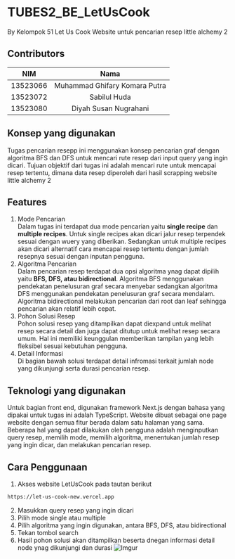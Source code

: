 # TUBES2_BE_LetUsCook
By Kelompok 51 Let Us Cook
Website untuk pencarian resep little alchemy 2
<br>

## Contributors
<div align="center">

| **NIM**  | **Nama** |
| ------------- |:-------------:|
| 13523066   | Muhammad Ghifary Komara Putra |
| 13523072   | Sabilul Huda |
| 13523080   | Diyah Susan Nugrahani |

</div>

## Konsep yang digunakan

Tugas pencarian resepp ini menggunakan konsep pencarian graf dengan algoritma BFS dan DFS
untuk mencari rute resep dari input query yang ingin dicari. Tujuan objektif dari tugas ini
adalah mencari rute untuk mencapai resep tertentu, dimana data resep diperoleh dari hasil 
scrapping website little alchemy 2

## Features
1. Mode Pencarian  
Dalam tugas ini terdapat dua mode pencarian yaitu **single recipe** dan **multiple recipes**. Untuk single recipes akan dicari jalur resep terpendek sesuai dengan wuery yang diberikan. Sedangkan untuk multiple recipes akan dicari alternatif cara mencapai resep tertentu dengan jumlah resepnya sesuai dengan inputan pengguna.
2. Algoritma Pencarian  
Dalam pencarian resep terdapat dua opsi algoritma ynag dapat dipilih yaitu **BFS, DFS, atau bidirectional**. Algoritma BFS menggunakan pendekatan penelusuran graf secara menyebar sedangkan algoritma DFS menggunakan pendekatan penelusuran graf secara mendalam. Algoritma bidirectional melakukan pencarian dari root dan leaf sehingga pencarian akan relatif lebih cepat.
3. Pohon Solusi Resep  
Pohon solusi resep yang ditampilkan dapat diexpand untuk melihat resep secara detail dan juga dapat ditutup untuk melihat resep secara umum. Hal ini memiliki keunggulan memberikan tampilan yang lebih fleksibel sesuai kebutuhan pengguna.
4. Detail Informasi  
Di bagian bawah solusi terdapat detail infromasi terkait jumlah node yang dikunjungi serta durasi pencarian resep.

## Teknologi yang digunakan
Untuk bagian front end, digunakan framework Next.js dengan bahasa yang dipakai untuk tugas ini adalah TypeScript. Website dibuat sebagai one page website dengan semua fitur berada dalam satu halaman yang sama. Beberapa hal yang dapat dilakukan oleh pengguna adalah menginputkan query resep, memilih mode, memilih algoritma, menentukan jumlah resep yang ingin dicar, dan melakukan pencarian resep. 

## Cara Penggunaan
1. Akses website LetUsCook pada tautan berikut
``` sh
https://let-us-cook-new.vercel.app
```
2. Masukkan query resep yang ingin dicari
3. Pilih mode single atau multiple
4. Pilih algoritma yang ingin digunakan, antara BFS, DFS, atau bidirectional
5. Tekan tombol search
6. Hasil pohon solusi akan ditampilkan beserta dnegan informasi detail node ynag dikunjungi dan durasi
![Imgur](https://imgur.com/n7tnAU8.jpg)


